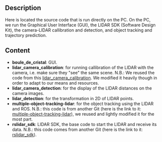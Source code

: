 ## Description

Here is located the source code that is run directly on the PC. On the PC, we run the Graphical User Interface (GUI), the LIDAR SDK (Software Design Kit), the camera-LIDAR callibration and detection, and object tracking and trajectory prediction.

## Content 

* **boule_de_cristal**: GUI.
* **lidar_camera_calibration**: for running callibration of the LIDAR with the camera, i.e. make sure they "see" the same scene. N.B.: We reused the code from this [lidar_camera_calibration](https://github.com/heethesh/lidar_camera_calibration). We modified it heavily though in order to adapt to our means and resources.
* **lidar_camera_detection**: for the display of the LIDAR distances on the camera images.
* **lidar_detection**: for the transformation in 2D of LIDAR points.
* **multiple-object-tracking-lidar**: for the object tracking using the LIDAR and ROS. N.B.: this code is from another Git (here is the link to it: [multiple-object-tracking-lidar](https://github.com/praveen-palanisamy/multiple-object-tracking-lidar)), we reused and lightly modified it for the most part.
* **rslidar_sdk**: LIDAR SDK, the base code to start the LIDAR and receive its data. N.B.: this code comes from another Git (here is the link to it: [rslidar_sdk](https://github.com/RoboSense-LiDAR/rslidar_sdk)).
